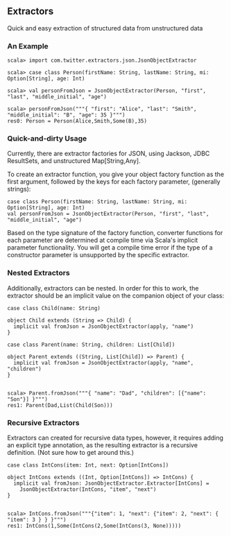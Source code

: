 ## Extractors

Quick and easy extraction of structured data from unstructured data

### An Example

    scala> import com.twitter.extractors.json.JsonObjectExtractor

    scala> case class Person(firstName: String, lastName: String, mi: Option[String], age: Int)

    scala> val personFromJson = JsonObjectExtractor(Person, "first", "last", "middle_initial", "age")

    scala> personFromJson("""{ "first": "Alice", "last": "Smith", "middle_initial": "B", "age": 35 }""")
    res0: Person = Person(Alice,Smith,Some(B),35)

### Quick-and-dirty Usage

Currently, there are extractor factories for JSON, using Jackson, JDBC
ResultSets, and unstructured Map[String,Any].

To create an extractor function, you give your object factory function
as the first argument, followed by the keys for each factory
parameter, (generally strings):

    case class Person(firstName: String, lastName: String, mi: Option[String], age: Int)
    val personFromJson = JsonObjectExtractor(Person, "first", "last", "middle_initial", "age")

Based on the type signature of the factory function, converter
functions for each parameter are determined at compile time via
Scala's implicit parameter functionality. You will get a compile time
error if the type of a constructor parameter is unsupported by the
specific extractor.


### Nested Extractors

Additionally, extractors can be nested. In order for this to work, the
extractor should be an implicit value on the companion object of your
class:

    case class Child(name: String)

    object Child extends (String => Child) {
      implicit val fromJson = JsonObjectExtractor(apply, "name")
    }

    case class Parent(name: String, children: List[Child])

    object Parent extends ((String, List[Child]) => Parent) {
      implicit val fromJson = JsonObjectExtractor(apply, "name", "children")
    }


    scala> Parent.fromJson("""{ "name": "Dad", "children": [{"name": "Son"}] }""")
    res1: Parent(Dad,List(Child(Son)))


### Recursive Extractors

Extractors can created for recursive data types, however, it requires
adding an explicit type annotation, as the resulting extractor is a
recursive definition. (Not sure how to get around this.)


    case class IntCons(item: Int, next: Option[IntCons])

    object IntCons extends ((Int, Option[IntCons]) => IntCons) {
      implicit val fromJson: JsonObjectExtractor.Extractor[IntCons] =
        JsonObjectExtractor(IntCons, "item", "next")
    }


    scala> IntCons.fromJson("""{"item": 1, "next": {"item": 2, "next": { "item": 3 } } }""")
    res1: IntCons(1,Some(IntCons(2,Some(IntCons(3, None)))))
